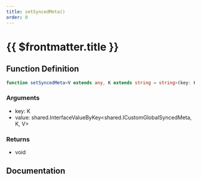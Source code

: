 ```yaml
---
title: setSyncedMeta()
order: 0
---
```


# {{ $frontmatter.title }}

<!--@include: ./setSyncedMeta_partial_header.md-->

## Function Definition

```ts
function setSyncedMeta<V extends any, K extends string = string>(key: K, value: shared.InterfaceValueByKey<shared.ICustomGlobalSyncedMeta, K, V>): void;
```

### Arguments

* key: K
* value: shared.InterfaceValueByKey\<shared.ICustomGlobalSyncedMeta, K, V\>

### Returns

* void

## Documentation

<!--@include: ./setSyncedMeta_partial_footer.md-->
